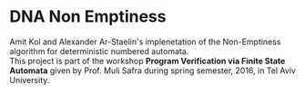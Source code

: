 # DNA Non Emptiness
Amit Kol and Alexander Ar-Staelin's implenetation of the Non-Emptiness algorithm for deterministic numbered automata. <br>
This project is part of the workshop <b>Program Verification via Finite State Automata</b> given by Prof. Muli Safra during spring semester, 2016, in Tel Aviv University. 
